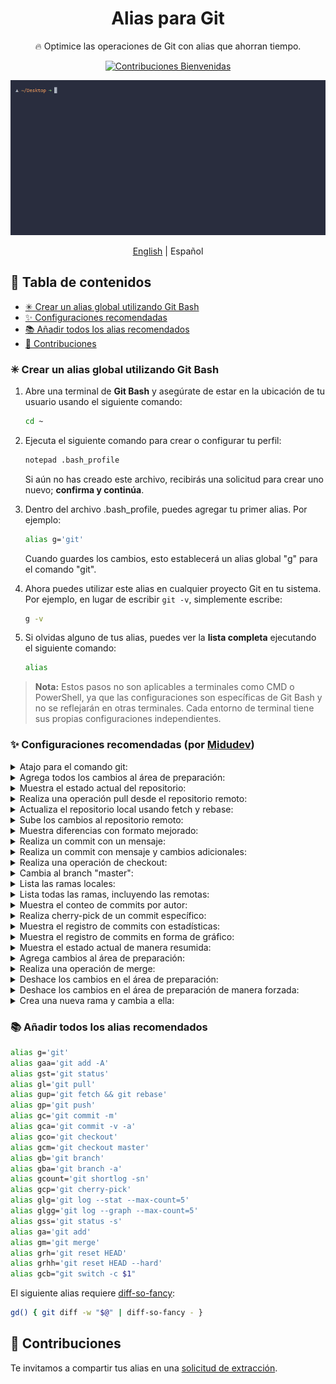 <div align="center">
  <h1>Alias para Git</h1>
  <p>🔥 Optimice las operaciones de Git con alias que ahorran tiempo.</p>
  
  <a href="https://github.com/soyluisarrieta/git-aliases"> ![Contribuciones Bienvenidas](https://img.shields.io/badge/Contribuciones-bienvenidas-blue.svg) </a>
  
  
  <a href="https://github.com/soyluisarrieta/git-aliases"> ![Alias para git](./terminal-demo.gif) </a>

  [English](./README.md) | Español
</div>

<h2>📜 Tabla de contenidos</h2>

- [✳ Crear un alias global utilizando Git Bash](#-crear-un-alias-global-utilizando-git-bash)
- [✨ Configuraciones recomendadas](#-configuraciones-recomendadas-por-midudev)
- [📚 Añadir todos los alias recomendados](#-añadir-todos-los-alias-recomendados)
- [🧩 Contribuciones](#-contribuciones)

### ✳ Crear un alias global utilizando Git Bash

1. Abre una terminal de **Git Bash** y asegúrate de estar en la ubicación de tu usuario usando el siguiente comando:
    ```bash
    cd ~
    ```
  
2. Ejecuta el siguiente comando para crear o configurar tu perfil:
    ```bash
    notepad .bash_profile
    ```
    Si aún no has creado este archivo, recibirás una solicitud para crear uno nuevo; **confirma y continúa**.

3. Dentro del archivo .bash_profile, puedes agregar tu primer alias. Por ejemplo:
    ```bash
    alias g='git'
    ```
    Cuando guardes los cambios, esto establecerá un alias global "g" para el comando "git".

4. Ahora puedes utilizar este alias en cualquier proyecto Git en tu sistema. Por ejemplo, en lugar de escribir `git -v`, simplemente escribe:
    ```bash
   g -v
    ```

5. Si olvidas alguno de tus alias, puedes ver la **lista completa** ejecutando el siguiente comando:
    ```bash
    alias
    ```

> **Nota:** Estos pasos no son aplicables a terminales como CMD o PowerShell, ya que las configuraciones son específicas de Git Bash y no se reflejarán en otras terminales. Cada entorno de terminal tiene sus propias configuraciones independientes.

### ✨ Configuraciones recomendadas (por [Midudev](https://github.com/midudev))

<details>
<summary>Atajo para el comando git:</summary>

- ⚙️ Configuración:

    ```bash
    alias g='git'
    ```

- 🚀 Uso:

    ```
    g
    ```
</details>

<details>
<summary>Agrega todos los cambios al área de preparación:</summary>

- ⚙️ Configuración:

    ```bash
    alias gaa='git add -A'
    ```

- 🚀 Uso:

    ```
    gaa
    ```
</details>

<details>
<summary>Muestra el estado actual del repositorio:</summary>

- ⚙️ Configuración:

    ```bash
    alias gst='git status'
    ```

- 🚀 Uso:

    ```
    gst
    ```
</details>

<details>
<summary>Realiza una operación pull desde el repositorio remoto:</summary>

- ⚙️ Configuración:

    ```bash
    alias gl='git pull'
    ```

- 🚀 Uso:

    ```
    gl
    ```
</details>

<details>
<summary>Actualiza el repositorio local usando fetch y rebase:</summary>

- ⚙️ Configuración:

    ```bash
    alias gup='git fetch && git rebase'
    ```

- 🚀 Uso:

    ```
    gup
    ```
</details>

<details>
<summary>Sube los cambios al repositorio remoto:</summary>

- ⚙️ Configuración:

    ```bash
    alias gp='git push'
    ```

- 🚀 Uso:

    ```
    gp
    ```
</details>

<details>
<summary>Muestra diferencias con formato mejorado:</summary>

El siguiente alias requiere [diff-so-fancy](https://www.npmjs.com/package/diff-so-fancy):

- ⚙️ Configuración:

    ```bash
    gd() { git diff -w "$@" | diff-so-fancy - }
    ```

- 🚀 Uso:

    ```
    gd
    ```
</details>

<details>
<summary>Realiza un commit con un mensaje:</summary>

- ⚙️ Configuración:

    ```bash
    alias gc='git commit -m'
    ```

- 🚀 Uso:

    ```
    gc "Mensaje del commit"
    ```
</details>

<details>
<summary>Realiza un commit con mensaje y cambios adicionales:</summary>

- ⚙️ Configuración:

    ```bash
    alias gca='git commit -v -a'
    ```

- 🚀 Uso:

    ```
    gca
    ```
</details>

<details>
<summary>Realiza una operación de checkout:</summary>

- ⚙️ Configuración:

    ```bash
    alias gco='git checkout'
    ```

- 🚀 Uso:

    ```
    gco <nombre_de_la_rama_o_commit>
    ```
</details>

<details>
<summary>Cambia al branch "master":</summary>

- ⚙️ Configuración:

    ```bash
    alias gcm='git checkout master'
    ```

- 🚀 Uso:

    ```
    gcm
    ```
</details>

<details>
<summary>Lista las ramas locales:</summary>

- ⚙️ Configuración:

    ```bash
    alias gb='git branch'
    ```

- 🚀 Uso:

    ```
    gb
    ```
</details>

<details>
<summary>Lista todas las ramas, incluyendo las remotas:</summary>

- ⚙️ Configuración:

    ```bash
    alias gba='git branch -a'
    ```

- 🚀 Uso:

    ```
    gba
    ```
</details>

<details>
<summary>Muestra el conteo de commits por autor:</summary>

- ⚙️ Configuración:

    ```bash
    alias gcount='git shortlog -sn'
    ```

- 🚀 Uso:

    ```
    gcount
    ```
</details>

<details>
<summary>Realiza cherry-pick de un commit específico:</summary>

- ⚙️ Configuración:

    ```bash
    alias gcp='git cherry-pick'
    ```

- 🚀 Uso:

    ```
    gcp <hash_del_commit>
    ```
</details>

<details>
<summary>Muestra el registro de commits con estadísticas:</summary>

- ⚙️ Configuración:

    ```bash
    alias glg='git log --stat --max-count=5'
    ```

- 🚀 Uso:

    ```
    glg
    ```
</details>

<details>
<summary>Muestra el registro de commits en forma de gráfico:</summary>

- ⚙️ Configuración:

    ```bash
    alias glgg='git log --graph --max-count=5'
    ```

- 🚀 Uso:

    ```
    glgg
    ```
</details>

<details>
<summary>Muestra el estado actual de manera resumida:</summary>

- ⚙️ Configuración:

    ```bash
    alias gss='git status -s'
    ```

- 🚀 Uso:

    ```
    gss
    ```
</details>

<details>
<summary>Agrega cambios al área de preparación:</summary>

- ⚙️ Configuración:

    ```bash
    alias ga='git add'
    ```

- 🚀 Uso:

    ```
    ga <nombre_del_archivo_o_directorio>
    ```
</details>

<details>
<summary>Realiza una operación de merge:</summary>

- ⚙️ Configuración:

    ```bash
    alias gm='git merge'
    ```

- 🚀 Uso:

    ```
    gm <nombre_de_la_rama_a_mergear>
    ```
</details>

<details>
<summary>Deshace los cambios en el área de preparación:</summary>

- ⚙️ Configuración:

    ```bash
    alias grh='git reset HEAD'
    ```

- 🚀 Uso:

    ```
    grh <nombre_del_archivo_o_directorio>
    ```
</details>

<details>
<summary>Deshace los cambios en el área de preparación de manera forzada:</summary>

- ⚙️ Configuración:

    ```bash
    alias grhh='git reset HEAD --hard'
    ```

- 🚀 Uso:

    ```
    grhh <nombre_del_archivo_o_directorio>
    ```
</details>

<details>
<summary>Crea una nueva rama y cambia a ella:</summary>

- ⚙️ Configuración:

    ```bash
    alias gcb="git switch -c \$1"
    ```

- 🚀 Uso:

    ```
    gcb <nombre_de_la_nueva_rama>
    ```
</details>

### 📚 Añadir todos los alias recomendados

```bash
alias g='git'
alias gaa='git add -A'
alias gst='git status'
alias gl='git pull'
alias gup='git fetch && git rebase'
alias gp='git push'
alias gc='git commit -m'
alias gca='git commit -v -a'
alias gco='git checkout'
alias gcm='git checkout master'
alias gb='git branch'
alias gba='git branch -a'
alias gcount='git shortlog -sn'
alias gcp='git cherry-pick'
alias glg='git log --stat --max-count=5'
alias glgg='git log --graph --max-count=5'
alias gss='git status -s'
alias ga='git add'
alias gm='git merge'
alias grh='git reset HEAD'
alias grhh='git reset HEAD --hard'
alias gcb="git switch -c $1"
```

El siguiente alias requiere [diff-so-fancy](https://www.npmjs.com/package/diff-so-fancy):
```bash
gd() { git diff -w "$@" | diff-so-fancy - }
```

## 🧩 Contribuciones

Te invitamos a compartir tus alias en una [solicitud de extracción](https://github.com/soyluisarrieta/git-aliases/pulls).